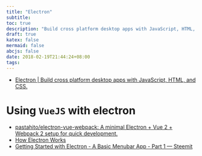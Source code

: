 ```yaml
---
title: "Electron"
subtitle: 
toc: true
description: "Build cross platform desktop apps with JavaScript, HTML, and CSS"
draft: true
katex: false
mermaid: false
abcjs: false
date: 2018-02-19T21:44:24+08:00
tags:
---
```


- [Electron | Build cross platform desktop apps with JavaScript, HTML, and CSS.][@1]

# Using `VueJS` with electron
- [pastahito/electron-vue-webpack: A minimal Electron + Vue 2 + Webpack 2 setup for quick development.][@2]
- [How Electron Works][@3]
- [Getting Started with Electron - A Basic Menubar App - Part 1 — Steemit][@4]

<!-- reference links -->

[@1]: https://electronjs.org/
[@2]: https://github.com/pastahito/electron-vue-webpack
[@3]: https://www.tutorialspoint.com/electron/how_electron_works.htm
[@4]: https://steemit.com/education/@ryanbaer/getting-started-with-electron-a-basic-menubar-app-part-1
